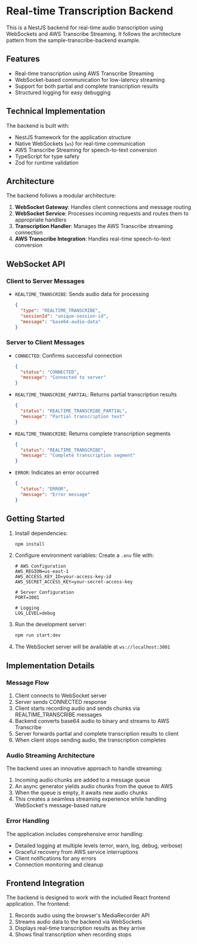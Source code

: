 # Real-time Transcription Backend

This is a NestJS backend for real-time audio transcription using WebSockets and AWS Transcribe Streaming. It follows the architecture pattern from the sample-transcribe-backend example.

## Features

- Real-time transcription using AWS Transcribe Streaming
- WebSocket-based communication for low-latency streaming
- Support for both partial and complete transcription results
- Structured logging for easy debugging

## Technical Implementation

The backend is built with:
- NestJS framework for the application structure
- Native WebSockets (`ws`) for real-time communication
- AWS Transcribe Streaming for speech-to-text conversion
- TypeScript for type safety
- Zod for runtime validation

## Architecture

The backend follows a modular architecture:

1. **WebSocket Gateway**: Handles client connections and message routing
2. **WebSocket Service**: Processes incoming requests and routes them to appropriate handlers
3. **Transcription Handler**: Manages the AWS Transcribe streaming connection
4. **AWS Transcribe Integration**: Handles real-time speech-to-text conversion

## WebSocket API

### Client to Server Messages

- `REALTIME_TRANSCRIBE`: Sends audio data for processing
  ```json
  {
    "type": "REALTIME_TRANSCRIBE",
    "sessionId": "unique-session-id",
    "message": "base64-audio-data"
  }
  ```

### Server to Client Messages

- `CONNECTED`: Confirms successful connection
  ```json
  {
    "status": "CONNECTED",
    "message": "Connected to server"
  }
  ```

- `REALTIME_TRANSCRIBE_PARTIAL`: Returns partial transcription results
  ```json
  {
    "status": "REALTIME_TRANSCRIBE_PARTIAL",
    "message": "Partial transcription text"
  }
  ```

- `REALTIME_TRANSCRIBE`: Returns complete transcription segments
  ```json
  {
    "status": "REALTIME_TRANSCRIBE",
    "message": "Complete transcription segment"
  }
  ```

- `ERROR`: Indicates an error occurred
  ```json
  {
    "status": "ERROR",
    "message": "Error message"
  }
  ```

## Getting Started

1. Install dependencies:
   ```bash
   npm install
   ```

2. Configure environment variables:
   Create a `.env` file with:
   ```
   # AWS Configuration
   AWS_REGION=us-east-1
   AWS_ACCESS_KEY_ID=your-access-key-id
   AWS_SECRET_ACCESS_KEY=your-secret-access-key
   
   # Server Configuration
   PORT=3001
   
   # Logging
   LOG_LEVEL=debug
   ```

3. Run the development server:
   ```bash
   npm run start:dev
   ```

4. The WebSocket server will be available at `ws://localhost:3001`

## Implementation Details

### Message Flow

1. Client connects to WebSocket server
2. Server sends CONNECTED response
3. Client starts recording audio and sends chunks via REALTIME_TRANSCRIBE messages
4. Backend converts base64 audio to binary and streams to AWS Transcribe
5. Server forwards partial and complete transcription results to client
6. When client stops sending audio, the transcription completes

### Audio Streaming Architecture

The backend uses an innovative approach to handle streaming:

1. Incoming audio chunks are added to a message queue
2. An async generator yields audio chunks from the queue to AWS
3. When the queue is empty, it awaits new audio chunks
4. This creates a seamless streaming experience while handling WebSocket's message-based nature

### Error Handling

The application includes comprehensive error handling:
- Detailed logging at multiple levels (error, warn, log, debug, verbose)
- Graceful recovery from AWS service interruptions
- Client notifications for any errors
- Connection monitoring and cleanup

## Frontend Integration

The backend is designed to work with the included React frontend application. The frontend:
1. Records audio using the browser's MediaRecorder API
2. Streams audio data to the backend via WebSockets
3. Displays real-time transcription results as they arrive
4. Shows final transcription when recording stops